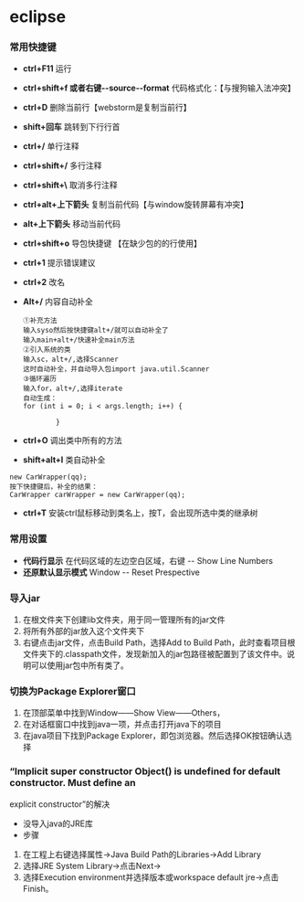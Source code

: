 # eclipse
### 常用快捷键
* **ctrl+F11** 运行
* **ctrl+shift+f 或者右键--source--format** 代码格式化：【与搜狗输入法冲突】
* **ctrl+D** 删除当前行【webstorm是复制当前行】
* **shift+回车** 跳转到下行行首
* **ctrl+/** 单行注释
* **ctrl+shift+/** 多行注释
* **ctrl+shift+\\** 取消多行注释
* **ctrl+alt+上下箭头** 复制当前代码【与window旋转屏幕有冲突】
* **alt+上下箭头** 移动当前代码
* **ctrl+shift+o** 导包快捷键 【在缺少包的的行使用】
* **ctrl+1** 提示错误建议
* **ctrl+2** 改名
* **Alt+/** 内容自动补全
    ```
    ①补充方法
    输入syso然后按快捷键alt+/就可以自动补全了
    输入main+alt+/快速补全main方法
    ②引入系统的类
    输入sc，alt+/,选择Scanner
    这时自动补全，并自动导入包import java.util.Scanner
    ③循环遍历
    输入for，alt+/,选择iterate
    自动生成：
    for (int i = 0; i < args.length; i++) {

    		}
    ```
* **ctrl+O** 调出类中所有的方法

* **shift+alt+l** 类自动补全
```
new CarWrapper(qq);
按下快捷键后，补全的结果：
CarWrapper carWrapper = new CarWrapper(qq);
```

* **ctrl+T** 安装ctrl鼠标移动到类名上，按T，会出现所选中类的继承树
### 常用设置
* **代码行显示** 在代码区域的左边空白区域，右键 -- Show Line Numbers
* **还原默认显示模式** Window -- Reset Prespective


### 导入jar
1. 在根文件夹下创建lib文件夹，用于同一管理所有的jar文件
2. 将所有外部的jar放入这个文件夹下
3. 右键点击jar文件，点击Build Path，选择Add to Build Path，此时查看项目根文件夹下的.classpath文件，发现新加入的jar包路径被配置到了该文件中。说明可以使用jar包中所有类了。


### 切换为Package Explorer窗口
1. 在顶部菜单中找到Window——Show View——Others，
2. 在对话框窗口中找到java一项，并点击打开java下的项目
3. 在java项目下找到Package Explorer，即包浏览器。然后选择OK按钮确认选择 


### “Implicit super constructor Object() is undefined for default constructor. Must define an 
explicit constructor”的解决
* 没导入java的JRE库
* 步骤
1. 在工程上右键选择属性->Java Build Path的Libraries->Add Library
2. 选择JRE System Library->点击Next->
3. 选择Execution environment并选择版本或workspace default jre->点击Finish。